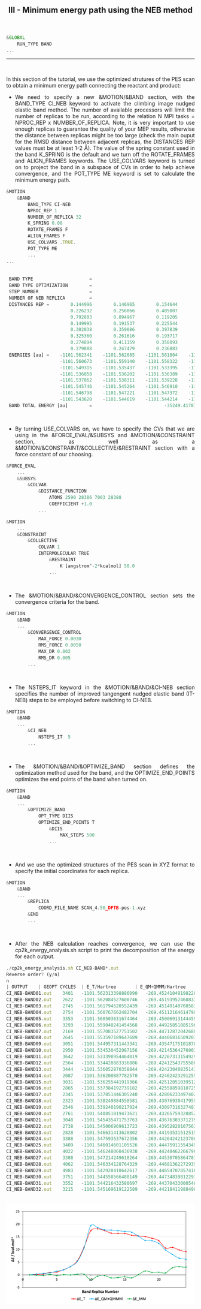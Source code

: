 <br>
<h2><p align="center"> III - Minimum energy path using the NEB method </p></h2>

<br/>
 
```js
&GLOBAL
    RUN_TYPE BAND
...
```

---

<br/>
 
In this section of the tutorial, we use the optimized strutures of the PES scan to obtain a minimum energy path connecting the reactant and product:

- <p align="justify">We need to specify a new &MOTION/&BAND section, with the BAND_TYPE CI_NEB keyword to activate the climbing image nudged elastic band method. The number of available processors will limit the number of replicas to be run, according to the relation N MPI tasks = NPROC_REP x NUMBER_OF_REPLICA. Note, it is very important to use enough replicas to guarantee the quality of your MEP results, otherwise the distance between replicas might be too large (check the main ouput for the RMSD distance between adjacent replicas, the DISTANCES REP values must be at least 1-2 Å). The value of the spring constant used in the band K_SPRING is the default and we turn off the ROTATE_FRAMES and ALIGN_FRAMES keywords. The USE_COLVARS keyword is turned on to project the band in a subspace of CVs in order to help achieve convergence, and the POT_TYPE ME keyword is set to calculate the minimum energy path.</p>

```js
&MOTION
    &BAND
        BAND_TYPE CI-NEB
        NPROC_REP 1
        NUMBER_OF_REPLICA 32
        K_SPRING 0.08
        ROTATE_FRAMES F
        ALIGN_FRAMES F
        USE_COLVARS .TRUE.
        POT_TYPE ME
        ...
...
```
```js

 BAND TYPE                     =                                          CI-NEB
 BAND TYPE OPTIMIZATION        =                                            DIIS
 STEP NUMBER                   =                                              41
 NUMBER OF NEB REPLICA         =                                              32
 DISTANCES REP =        0.144996        0.146965        0.154644        0.174849
                        0.226232        0.256066        0.405007        0.533637
                        0.792803        0.894967        0.119205        0.135772
                        0.149995        0.191537        0.225544        0.277525
                        0.302038        0.359086        0.397839        0.395196
                        0.325360        0.261616        0.193717        0.132262
                        0.274894        0.411159        0.358893        0.378561
                        0.279888        0.247479        0.236883
 ENERGIES [au] =    -1101.562341    -1101.562085    -1101.561804    -1101.560772
                    -1101.560673    -1101.559140    -1101.558322    -1101.555122
                    -1101.549315    -1101.535437    -1101.533395    -1101.534400
                    -1101.536058    -1101.536202    -1101.536389    -1101.537449
                    -1101.537862    -1101.538311    -1101.539228    -1101.540785
                    -1101.545746    -1101.545264    -1101.546910    -1101.547796
                    -1101.546798    -1101.547221    -1101.547372    -1101.546369
                    -1101.543620    -1101.544619    -1101.544214    -1101.545160
 BAND TOTAL ENERGY [au]        =                           -35249.41787031546846
```

<br/>
 
- <p align="justify">By turning USE_COLVARS on, we have to specify the CVs that we are using in the &FORCE_EVAL/&SUBSYS and &MOTION/&CONSTRAINT section, as well as a &MOTION/&CONSTRAINT/&COLLECTIVE/&RESTRAINT section with a force constant of our choosing.</p>

```js
&FORCE_EVAL
    ...
    &SUBSYS
        &COLVAR
            &DISTANCE_FUNCTION
                ATOMS 2590 28386 7003 28388
                COEFFICIENT +1.0
        	...
```
```js
&MOTION
    ...
    &CONSTRAINT
        &COLLECTIVE
            COLVAR 1
            INTERMOLECULAR TRUE
                &RESTRAINT
                    K [angstrom^-2*kcalmol] 50.0
                ...
```

<br/>
 
- <p align="justify">The &MOTION/&BAND/&CONVERGENCE_CONTROL section sets the convergence criteria for the band.</p>

```js
&MOTION
    &BAND
    ...
        &CONVERGENCE_CONTROL
            MAX_FORCE 0.0030
            RMS_FORCE 0.0050
            MAX_DR 0.002
            RMS_DR 0.005
        ...
```

<br/>
 
- <p align="justify">The NSTEPS_IT keyword in the &MOTION/&BAND/&CI-NEB section specifies the number of improved tangengent nudged elastic band (IT-NEB) steps to be employed before switching to CI-NEB.</p>

```js
&MOTION
    &BAND
    ...
        &CI_NEB
            NSTEPS_IT  5
        ...
```

<br/>
 
- <p align="justify">The &MOTION/&BAND/&OPTIMIZE_BAND section defines the optimization method used for the band, and the OPTIMIZE_END_POINTS optimizes the end points of the band when turned on.</p>

```js
&MOTION
    &BAND
    ...
        &OPTIMIZE_BAND
            OPT_TYPE DIIS
            OPTIMIZE_END_POINTS T
                &DIIS
                    MAX_STEPS 500
                ...
```

<br/>
 
- <p align="justify">And we use the optimized structures of the PES scan in XYZ format to specify the initial coordinates for each replica.</p>

```js
&MOTION
    &BAND
    ...
        &REPLICA
            COORD_FILE_NAME SCAN_4.50_DFTB-pos-1.xyz
        &END
        ...
```

<br/>
 
- <p align="justify">After the NEB calculation reaches convergence, we can use the cp2k_energy_analysis.sh script to print the decomposition of the energy for each output.</p>

```js
./cp2k_energy_analysis.sh CI_NEB-BAND*.out
Reverse order? (y/n)
n
| OUTPUT 	| GEOPT CYCLES 	| E_T/Hartree 		| E_QM+QMMM/Hartree 	| E_MM/Hartree 		| ΔE_T/kcal.mol-1 	| ΔE_QM+QMMM/kcal.mol-1 | ΔE_MM/kcal.mol-1 	|
CI_NEB-BAND01.out 	 3401 	-1101.562313398886090 	-269.45241049198228 	-832.109902906903810	0.000000000000000	0.000000000000000	0.000000000000000
CI_NEB-BAND02.out 	 2622 	-1101.562084527600746 	-269.45193957460833 	-832.110144952992416	0.143616731553360	0.295500652153625	-0.151883920600265
CI_NEB-BAND03.out 	 2745 	-1101.561794520552439 	-269.45149140708583 	-832.110303113466609	0.325596154366002	0.576725772522375	-0.251129618156373
CI_NEB-BAND04.out 	 2754 	-1101.560767662482704 	-269.45112164614790 	-832.109646016334804	0.969949593124715	0.808750761073450	0.161198832051265
CI_NEB-BAND05.out 	 3353 	-1101.560503631674464 	-269.45006913144459 	-832.110434500229874	1.135628925295315	1.469203737400475	-0.333574812105160
CI_NEB-BAND06.out 	 3293 	-1101.559040241454568 	-269.44925851085196 	-832.109781730602608	2.053906288280055	1.977868159275800	0.076038129004255
CI_NEB-BAND07.out 	 2169 	-1101.557083527751502 	-269.44712872042680 	-832.109954807324702	3.281744136953970	3.314311651063700	-0.032567514109730
CI_NEB-BAND08.out 	 2645 	-1101.553597189647689 	-269.44406816509201 	-832.109529024555679	5.469421297096627	5.234810123644425	0.234611173452203
CI_NEB-BAND09.out 	 3051 	-1101.544957311443341 	-269.43547175101878 	-832.109485560424561	10.890944870324998	10.629059954596250	0.261884915728748
CI_NEB-BAND10.out 	 2950 	-1101.534530452987156 	-269.42145364276001 	-832.113076810227146	17.433798551581085	19.425422886974425	-1.991624335393340
CI_NEB-BAND11.out 	 3642 	-1101.533398954464019 	-269.42267313154929 	-832.110725822914729	18.143813874849553	18.660193671701225	-0.516379796851673
CI_NEB-BAND12.out 	 2564 	-1101.534428883336886 	-269.42412543755586 	-832.110303445781026	17.497533507125510	17.748871652578550	-0.251338145453040
CI_NEB-BAND13.out 	 3444 	-1101.536052870358844 	-269.42423040835143 	-832.111822462007414	16.478481650846865	17.683002478358375	-1.204520827511510
CI_NEB-BAND14.out 	 2087 	-1101.536200887782570 	-269.42462423291255 	-832.111576654870020	16.385600717458800	17.435877566255575	-1.050276848796775
CI_NEB-BAND15.out 	 3031 	-1101.536255441919366 	-269.42512051039512 	-832.111134931524246	16.351367996619310	17.124463445942900	-0.773095449323590
CI_NEB-BAND16.out 	 2865 	-1101.537384192739182 	-269.42558859810725 	-832.111795594631932	15.643076857184770	16.830738406581325	-1.187661549396555
CI_NEB-BAND17.out 	 2345 	-1101.537851446305240 	-269.42806233497402 	-832.109789111331220	15.349875244483375	15.278468522683150	0.071406721800225
CI_NEB-BAND18.out 	 2323 	-1101.538249884558581 	-269.43076930417959 	-832.107480580378991	15.099855240511897	13.579845346187975	1.520009894323923
CI_NEB-BAND19.out 	 2546 	-1101.539240190217924 	-269.43097316327487 	-832.108267026943054	14.478438439274165	13.451923763899775	1.026514675374390
CI_NEB-BAND20.out 	 2761 	-1101.540851019473621 	-269.43265759328852 	-832.108193426185101	13.467643081324297	12.394943930334400	1.072699150989898
CI_NEB-BAND21.out 	 3048 	-1101.545435471753763 	-269.43676303371279 	-832.108672438040973	10.590899275535193	9.818780064104975	0.772119211430217
CI_NEB-BAND22.out 	 2738 	-1101.545006969613723 	-269.43952820107563 	-832.105478768538093	10.859784368410292	8.083637543922875	2.776146824487417
CI_NEB-BAND23.out 	 2828 	-1101.546631413628802 	-269.44193531512519 	-832.104696098503612	9.840445748948220	6.573173477823975	3.267272271124245
CI_NEB-BAND24.out 	 3388 	-1101.547593537672356 	-269.44264242123700 	-832.104951116435356	9.236712911618085	6.129464392663200	3.107248518954885
CI_NEB-BAND25.out 	 3409 	-1101.546014601105526 	-269.44475911554349 	-832.101255485562036	10.227495607303910	4.801238715340725	5.426256891963185
CI_NEB-BAND26.out 	 4022 	-1101.546248060436938 	-269.44248462266796 	-832.103763437768978	10.080999876842880	6.228482994735800	3.852516882107080
CI_NEB-BAND27.out 	 3388 	-1101.547214249618264 	-269.44530705864781 	-832.101907190970454	9.474716165560815	4.457404417379925	5.017311748180890
CI_NEB-BAND28.out 	 4062 	-1101.546334128764329 	-269.44681362272939 	-832.099520506034939	10.026992001405028	3.512035456188475	6.514956545216552
CI_NEB-BAND29.out 	 4983 	-1101.542928410642617 	-269.44654707857416 	-832.096381332068457	12.164080122779307	3.679291913595300	8.484788209184007
CI_NEB-BAND30.out 	 3751 	-1101.544558566488149 	-269.44734839812293 	-832.097210168365219	11.141157329707978	3.176463896742125	7.964693432965852
CI_NEB-BAND31.out 	 3552 	-1101.544216432580697 	-269.44370433000546 	-832.100512102575237	11.355846356634107	5.463116640454550	5.892729716179557
CI_NEB-BAND32.out 	 3215 	-1101.545169619122589 	-269.44218411988498 	-832.102985499237609	10.757721801596878	6.417048491055750	4.340673310541128
```

<br/>

 <div align="center">
    <img src="plot_II.png">
</div>
 
 <br/>
